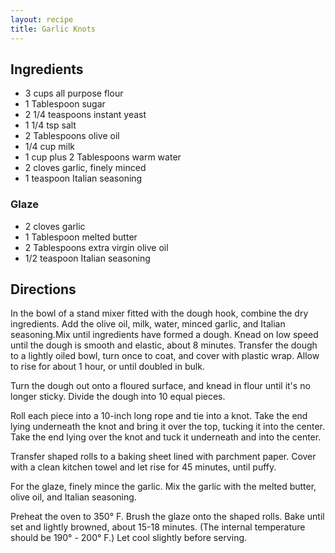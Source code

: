 ```yaml
---
layout: recipe
title: Garlic Knots
---
```


## Ingredients

* 3 cups all purpose flour
* 1 Tablespoon sugar
* 2 1/4 teaspoons instant yeast
* 1 1/4 tsp salt
* 2 Tablespoons olive oil
* 1/4 cup milk
* 1 cup plus 2 Tablespoons warm water
* 2 cloves garlic, finely minced
* 1 teaspoon Italian seasoning

### Glaze

* 2 cloves garlic
* 1 Tablespoon melted butter
* 2 Tablespoons extra virgin olive oil
* 1/2 teaspoon Italian seasoning

## Directions

In the bowl of a stand mixer fitted with the dough hook, combine the dry
ingredients. Add the olive oil, milk, water, minced garlic, and Italian
seasoning.Mix until ingredients have formed a dough. Knead on low speed 
until the dough is smooth and elastic, about 8 minutes. 
Transfer the dough to a lightly oiled bowl, turn once to
coat, and cover with plastic wrap. Allow to rise for about 1 hour, or
until doubled in bulk.

Turn the dough out onto a floured surface, and knead in flour until it's no
longer sticky. Divide the dough into 10 equal pieces.

Roll each piece into a 10-inch long rope and tie into a knot. Take the
end lying underneath the knot and bring it over the top, tucking it into
the center. Take the end lying over the knot and tuck it underneath and
into the center.

Transfer shaped rolls to a baking sheet lined with parchment paper.
Cover with a clean kitchen towel and let rise for 45 minutes, until
puffy.

For the glaze, finely mince the garlic. Mix the garlic with the melted butter,
olive oil, and Italian seasoning.

Preheat the oven to 350° F. Brush the glaze onto the shaped rolls. Bake
until set and lightly browned, about 15-18 minutes. (The internal temperature should be 190° - 200° F.) Let cool slightly
before serving.
